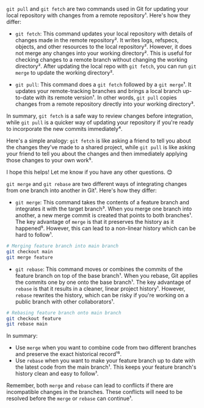 `git pull` and `git fetch` are two commands used in Git for updating your local repository with changes from a remote repository¹. Here's how they differ:

- `git fetch`: This command updates your local repository with details of changes made in the remote repository². It writes logs, refspecs, objects, and other resources to the local repository². However, it does not merge any changes into your working directory². This is useful for checking changes to a remote branch without changing the working directory². After updating the local repo with `git fetch`, you can run `git merge` to update the working directory².

- `git pull`: This command does a `git fetch` followed by a `git merge`¹. It updates your remote-tracking branches and brings a local branch up-to-date with its remote version¹. In other words, `git pull` copies changes from a remote repository directly into your working directory³.

In summary, `git fetch` is a safe way to review changes before integration, while `git pull` is a quicker way of updating your repository if you're ready to incorporate the new commits immediately⁴.

Here's a simple analogy: `git fetch` is like asking a friend to tell you about the changes they've made to a shared project, while `git pull` is like asking your friend to tell you about the changes and then immediately applying those changes to your own work⁵.

I hope this helps! Let me know if you have any other questions. 😊

<!-- .......... -->

`git merge` and `git rebase` are two different ways of integrating changes from one branch into another in Git¹. Here's how they differ:

- `git merge`: This command takes the contents of a feature branch and integrates it with the target branch³. When you merge one branch into another, a new merge commit is created that points to both branches¹. The key advantage of `merge` is that it preserves the history as it happened⁵. However, this can lead to a non-linear history which can be hard to follow¹.

```bash
# Merging feature branch into main branch
git checkout main
git merge feature
```

- `git rebase`: This command moves or combines the commits of the feature branch on top of the base branch¹. When you rebase, Git applies the commits one by one onto the base branch¹. The key advantage of `rebase` is that it results in a cleaner, linear project history¹. However, `rebase` rewrites the history, which can be risky if you're working on a public branch with other collaborators¹.

```bash
# Rebasing feature branch onto main branch
git checkout feature
git rebase main
```

In summary:
- Use `merge` when you want to combine code from two different branches and preserve the exact historical record¹⁵.
- Use `rebase` when you want to make your feature branch up to date with the latest code from the main branch¹. This keeps your feature branch's history clean and easy to follow¹.

Remember, both `merge` and `rebase` can lead to conflicts if there are incompatible changes in the branches. These conflicts will need to be resolved before the `merge` or `rebase` can continue¹.

